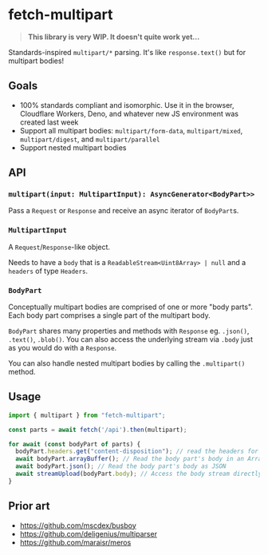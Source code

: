 # fetch-multipart

> **This library is very WIP. It doesn't quite work yet...**

Standards-inspired `multipart/*` parsing. It's like `response.text()` but for multipart bodies!

## Goals

- 100% standards compliant and isomorphic. Use it in the browser, Cloudflare Workers, Deno, and whatever new JS environment was created last week
- Support all multipart bodies: `multipart/form-data`, `multipart/mixed`, `multipart/digest`, and `multipart/parallel`
- Support nested multipart bodies

## API

### `multipart(input: MultipartInput): AsyncGenerator<BodyPart>>`

Pass a `Request` or `Response` and receive an async iterator of `BodyPart`s.

### `MultipartInput`

A `Request`/`Response`-like object.

Needs to have a `body` that is a `ReadableStream<Uint8Array> | null` and a `headers` of type `Headers`.

### `BodyPart`

Conceptually multipart bodies are comprised of one or more "body parts". Each body part comprises a single part of the multipart body.

`BodyPart` shares many properties and methods with `Response` eg. `.json()`, `.text()`, `.blob()`. You can also access the underlying stream via `.body` just as you would do with a `Response`.

You can also handle nested multipart bodies by calling the `.multipart()` method.

## Usage

```js
import { multipart } from "fetch-multipart";

const parts = await fetch('/api').then(multipart);

for await (const bodyPart of parts) {
  bodyPart.headers.get("content-disposition"); // read the headers for this part
  await bodyPart.arrayBuffer(); // Read the body part's body in an ArrayBuffer
  await bodyPart.json(); // Read the body part's body as JSON
  await streamUpload(bodyPart.body); // Access the body stream directly. eg. to stream to storage
}
```

## Prior art

- https://github.com/mscdex/busboy
- https://github.com/deligenius/multiparser
- https://github.com/maraisr/meros
